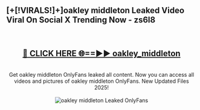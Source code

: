 <h2>[+[!VIRALS!]+]oakley middleton Leaked Video Viral On Social X Trending Now - zs6l8</h2>
<br>
<div align="center">
<h2><a href="https://libra.edu.pl?oakley_middleton" rel="nofollow">🔴 CLICK HERE 🌐==►► oakley_middleton</a></h2>
<br>
Get oakley middleton OnlyFans leaked all content. Now you can access all videos and pictures of oakley middleton OnlyFans. New Updated Files 2025!
<br>
<br>
<a href="https://libra.edu.pl?oakley_middleton" rel="nofollow" data-target="animated-image.originalLink"><img src="https://i.ibb.co.com/WyWwxjT/player-gif2.gif" alt="oakley middleton Leaked OnlyFans" style="max-width: 100%; display: inline-block;" data-target="animated-image.originalImage"></a>
</div>
<br>